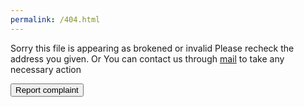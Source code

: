 ```yaml
---
permalink: /404.html
---
```


Sorry this file is appearing as brokened or invalid
Please recheck the address you given.
Or You can contact us through 
<a href="mailto:amalvelloorath+404@gmail.com">mail</a> to take any necessary action

<button onclick="report()">Report complaint</button>

<script>
var browserName = (function (agent) {        switch (true) {
            case agent.indexOf("edge") > -1: return "MS Edge";
            case agent.indexOf("edg/") > -1: return "Edge ( chromium based)";
            case agent.indexOf("opr") > -1 && !!window.opr: return "Opera";
            case agent.indexOf("chrome") > -1 && !!window.chrome: return "Chrome";
            case agent.indexOf("trident") > -1: return "MS IE";
            case agent.indexOf("firefox") > -1: return "Mozilla Firefox";
            case agent.indexOf("safari") > -1: return "Safari";
            default: return "other";
        }
    })(window.navigator.userAgent.toLowerCase());
browserName += " Version : " + navigator.appVersion;
var report404 = "https://docs.google.com/forms/d/e/1FAIpQLSf1yRZ_adkiL6GUpThfkVMCCz4gQOniB8QMH7dSCbS8ACprHg/viewform?usp=pp_url&entry.1149772094=" + window.location.href + "&entry.599624601=" + browserName;

function report() {
  location.href= report404;
}
</script>
